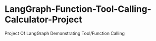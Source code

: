 # LangGraph-Function-Tool-Calling-Calculator-Project
Project Of LangGraph Demonstrating Tool/Function Calling 
